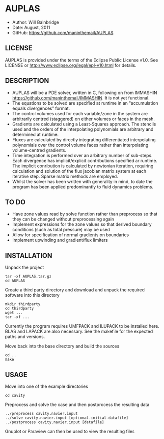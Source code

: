AUPLAS
======

* Author:	Will Bainbridge
* Date:		August, 2011
* GitHub:	<https://github.com/maninthemail/AUPLAS>

LICENSE
-------

AUPLAS is provided under the terms of the Eclipse Public License v1.0. See LICENSE or <http://www.eclipse.org/legal/epl-v10.html> for details.

DESCRIPTION
-----------

* AUPLAS will be a PDE solver, written in C, following on from IMMASHIN <https://github.com/maninthemail/IMMASHIN>. It is not yet functional.
* The equations to be solved are specified at runtime in an "accumulation equals divergences" format.
* The control volumes used for each variable/zone in the system are arbitrarily centred (staggered) on either volumes or faces in the mesh.
* Gradients are calculated using a Least-Squares approach. The stencils used and the orders of the interpolating polynomials are arbitrary and determined at runtime.
* Fluxes are calculated by directly integrating differentiated interpolating polynomials over the control volume faces rather than interpolating volume-centred gradients.
* Time integration is performed over an arbitrary number of sub-steps. Each divergence has implicit/explicit contributions specified ar runtime. The implicit conribution is calculated by newtonian iteration, requiring calculation and solution of the flux jacobian matrix system at each iterative step. Sparse matrix methods are employed.
* Whilst the solver has been written with generality in mind, to date the program has been applied predominantly to fluid dynamics problems.

TO DO
-----

* Have zone values read by solve function rather than preprocess so that they can be changed without preprocessing again
* Implement expressions for the zone values so that derived boundary conditions (such as total pressure) may be used
* Allow for specification of normal gradients on boundaries
* Implement upwinding and gradient/flux limiters

INSTALLATION
------------

Unpack the project

	tar -xf AUPLAS.tar.gz
	cd AUPLAS

Create a third party directory and download and unpack the required software into this directory

	mkdir thirdparty
	cd thirdparty
	wget ...
	tar -xf ...

Currently the program requires UMFPACK and ILUPACK to be installed here. BLAS and LAPACK are also necessary. See the makefile for the expected paths and versions.

Move back into the base directory and build the sources

	cd ..
	make

USAGE
-----

Move into one of the example directories

	cd cavity

Preprocess and solve the case and then postprocess the resulting data

	../preprocess cavity.navier.input
	../solve cavity.navier.input [optional-initial-datafile]
	../postprocess cavity.navier.input [datafile]

Gnuplot or Paraview can then be used to view the resulting files
